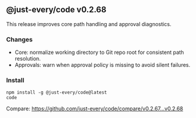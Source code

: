 ## @just-every/code v0.2.68

This release improves core path handling and approval diagnostics.

### Changes

- Core: normalize working directory to Git repo root for consistent path resolution.
- Approvals: warn when approval policy is missing to avoid silent failures.

### Install

```
npm install -g @just-every/code@latest
code
```

Compare: https://github.com/just-every/code/compare/v0.2.67...v0.2.68
